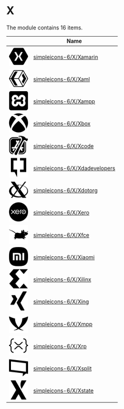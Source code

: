 # X

The module contains 16 items.



| |Name|
|:---:|---|
| ![illustration of simpleicons-6/X/Xamarin](../../simpleicons-6/X/Xamarin.png) | [simpleicons-6/X/Xamarin](../../simpleicons-6/X/Xamarin.md) |
| ![illustration of simpleicons-6/X/Xaml](../../simpleicons-6/X/Xaml.png) | [simpleicons-6/X/Xaml](../../simpleicons-6/X/Xaml.md) |
| ![illustration of simpleicons-6/X/Xampp](../../simpleicons-6/X/Xampp.png) | [simpleicons-6/X/Xampp](../../simpleicons-6/X/Xampp.md) |
| ![illustration of simpleicons-6/X/Xbox](../../simpleicons-6/X/Xbox.png) | [simpleicons-6/X/Xbox](../../simpleicons-6/X/Xbox.md) |
| ![illustration of simpleicons-6/X/Xcode](../../simpleicons-6/X/Xcode.png) | [simpleicons-6/X/Xcode](../../simpleicons-6/X/Xcode.md) |
| ![illustration of simpleicons-6/X/Xdadevelopers](../../simpleicons-6/X/Xdadevelopers.png) | [simpleicons-6/X/Xdadevelopers](../../simpleicons-6/X/Xdadevelopers.md) |
| ![illustration of simpleicons-6/X/Xdotorg](../../simpleicons-6/X/Xdotorg.png) | [simpleicons-6/X/Xdotorg](../../simpleicons-6/X/Xdotorg.md) |
| ![illustration of simpleicons-6/X/Xero](../../simpleicons-6/X/Xero.png) | [simpleicons-6/X/Xero](../../simpleicons-6/X/Xero.md) |
| ![illustration of simpleicons-6/X/Xfce](../../simpleicons-6/X/Xfce.png) | [simpleicons-6/X/Xfce](../../simpleicons-6/X/Xfce.md) |
| ![illustration of simpleicons-6/X/Xiaomi](../../simpleicons-6/X/Xiaomi.png) | [simpleicons-6/X/Xiaomi](../../simpleicons-6/X/Xiaomi.md) |
| ![illustration of simpleicons-6/X/Xilinx](../../simpleicons-6/X/Xilinx.png) | [simpleicons-6/X/Xilinx](../../simpleicons-6/X/Xilinx.md) |
| ![illustration of simpleicons-6/X/Xing](../../simpleicons-6/X/Xing.png) | [simpleicons-6/X/Xing](../../simpleicons-6/X/Xing.md) |
| ![illustration of simpleicons-6/X/Xmpp](../../simpleicons-6/X/Xmpp.png) | [simpleicons-6/X/Xmpp](../../simpleicons-6/X/Xmpp.md) |
| ![illustration of simpleicons-6/X/Xrp](../../simpleicons-6/X/Xrp.png) | [simpleicons-6/X/Xrp](../../simpleicons-6/X/Xrp.md) |
| ![illustration of simpleicons-6/X/Xsplit](../../simpleicons-6/X/Xsplit.png) | [simpleicons-6/X/Xsplit](../../simpleicons-6/X/Xsplit.md) |
| ![illustration of simpleicons-6/X/Xstate](../../simpleicons-6/X/Xstate.png) | [simpleicons-6/X/Xstate](../../simpleicons-6/X/Xstate.md) |



